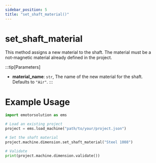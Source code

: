 ```yaml
---
sidebar_position: 5
title: "set_shaft_material()"
---
```


# set_shaft_material

This method assigns a new material to the shaft. The material must be a not-magnetic material already defined in the project.

:::tip[Parameters]
- **material_name**: `str`, The name of the new material for the shaft. Defaults to `"Air"`.
:::

# Example Usage
```python
import emotorsolution as ems

# Load an existing project
project = ems.load_machine("path/to/your/project.json")

# Set the shaft material
project.machine.dimension.set_shaft_material("Steel 1008")

# Validate
print(project.machine.dimension.validate())
```
